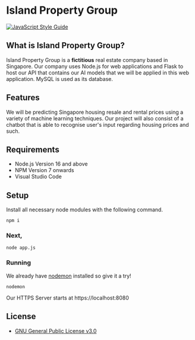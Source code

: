 # Island Property Group

[![JavaScript Style Guide](https://cdn.rawgit.com/standard/standard/master/badge.svg)](https://github.com/standard/standard)

## What is Island Property Group?

 Island Property Group is a **fictitious** real estate company based in Singapore. Our company uses Node.js for web applications and Flask to host our API that contains our AI models that we will be applied in this web application. MySQL is used as its database.

## Features

We will be predicting Singapore housing resale and rental prices using a variety of machine learning techniques. Our project will also consist of a chatbot that is able to recognise user's input regarding housing prices and such.

## Requirements
- Node.js Version 16 and above
- NPM Version 7 onwards
- Visual Studio Code

## Setup

Install all necessary node modules with the following command.

```
npm i
```

### Next,
```
node app.js
```

### Running
We already have [nodemon](https://github.com/remy/nodemon) installed so give it a try! 
```
nodemon
```

Our HTTPS Server starts at https://localhost:8080

## License
- [GNU General Public License v3.0](https://www.gnu.org/licenses/gpl-3.0.en.html)